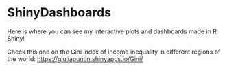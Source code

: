 # ShinyDashboards

Here is where you can see my interactive plots and dashboards made in R Shiny!

Check this one on the Gini index of income inequality in different regions of the world: 
https://giuliapuntin.shinyapps.io/Gini/
